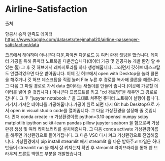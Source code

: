 # Airline-Satisfaction

출처

항공사 승객 만족도 데이터
https://www.kaggle.com/datasets/teejmahal20/airline-passenger-satisfaction/data

크롬에서 해야하며 아나콘다 다운,파이썬 다운로드 등 여러 환경 셋팅을 했습니다.
데이터 가공을 위해 쥬피터 노트북을 다운받습니다(데이터 가공 및 인공지능 개발 환경 할 수 있는 툴)
그 후 깃 허브에서 레파지토리를 하나 생성해줍니다.
그러면서 깃허브 데스크탑도 안깔려있으면 다운 받아줍니다.
이제 깃 허브에서 open with Desktop을 눌러 클론을 해주거나
깃 허브 데스크탑을 직접 눌러 File 누른 후 경로를 복사해 클론을 해줍니다.
그 다음 그 파일 경로로 가서 data 폴더라는 새폴더를 만들어 줍니다.(이곳에 가공할 데이터를 넣어 줄 것입니다.)
아나콘다 프롬프트를 키고 "cd 경로명"을 해주면 그 경로로 갑니다.
그 후 "jupyter notebook ." 을 그대로 쳐주면 쥬피터 노트북이 실행이 됩니다.
거기서 가져온 데이터를 가공해줍니다.가공이 완료 되면 
다시 Git hub Desktop으로 가서 open in visual studio code를 열어줍니다.
그 다음 가상환경을 설정해 줄 것입니다.
먼저 
conda create -n 가상환경이름 python=3.10 openssl numpy scipy matplotlib ipython scikit-learn pandas pillow jupyter seaborn
을 함으로써 가상환경 생성 및 여러 라이브러리를 설치해줍니다.
그 다음
conda activate 가상환경이름 을 해주면 가상환경으로 들어가집니다.
그 다음 VSC 다시 켜고 가상환경으로 진입해줍니다.
가상환경에서 pip install streamlit 해서 streamlit 을 다운 받아주고
파일은 하나 만들어 streamlit run 을 해서 잘 켜지는지 확인 후 streamlit 라이브러리를 통해 웹 브라우저 프론트 백엔드 부분을 개발했습니다.


